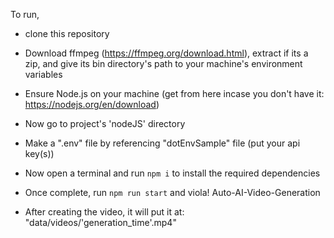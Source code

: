 To run, 
- clone this repository
- Download ffmpeg (https://ffmpeg.org/download.html), extract if its a zip, and give its bin directory's path to your machine's environment variables

- Ensure Node.js on your machine (get from here incase you don't have it: https://nodejs.org/en/download)

- Now go to project's 'nodeJS' directory

- Make a ".env" file by referencing "dotEnvSample" file (put your api key(s)) 

- Now open a terminal and run ```npm i``` to install the required dependencies

- Once complete, run ```npm run start``` and viola! Auto-AI-Video-Generation

- After creating the video, it will put it at: "data/videos/'generation_time'.mp4"